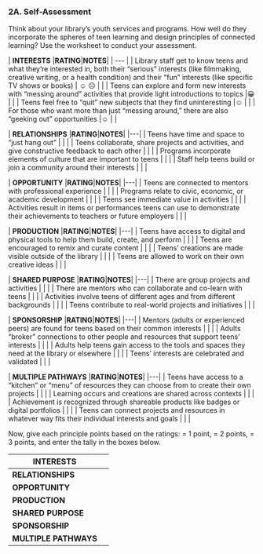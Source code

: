 ### 2A. Self-Assessment 

Think about your library’s youth services and programs. How well do they incorporate the spheres of teen learning and design principles of connected learning? Use the worksheet to conduct your assessment.

| **INTERESTS** |**RATING**|**NOTES**|
| --- |
| Library staff get to know teens and what they’re interested in, both their “serious” interests (like filmmaking, creative writing, or a health condition) and their “fun” interests (like specific TV shows or books) |  ☺ 😐 |  |
| Teens can explore and form new interests with “messing around” activities that provide light introductions to topics |😀  |  |
| Teens feel free to “quit” new subjects that they find uninteresting |☺  |  |
| For those who want more than just “messing around,” there are also “geeking out” opportunities |☺  |  |


| **RELATIONSHIPS** |**RATING**|**NOTES**|
|---|
| Teens have time and space to “just hang out” |  |  |
| Teens collaborate, share projects and activities, and give constructive feedback to each other |  |  |
| Programs incorporate elements of culture that are important to teens |  |  |
| Staff help teens build or join a community around their interests |  |  |

| **OPPORTUNITY** |**RATING**|**NOTES**|
|---|
| Teens are connected to mentors with professional experience |  |  |
| Programs relate to civic, economic, or academic development |  |  |
| Teens see immediate value in activities |  |  |
| Activities result in items or performances teens can use to demonstrate their achievements to teachers or future employers |  |  |

| **PRODUCTION** |**RATING**|**NOTES**|
|---|
| Teens have access to digital and physical tools to help them build, create, and perform |  |  |
| Teens are encouraged to remix and curate content |  |  |
| Teens’ creations are made visible outside of the library |  |  |
| Teens are allowed to work on their own creative ideas |  |  |

| **SHARED PURPOSE** |**RATING**|**NOTES**|
|---|
| There are group projects and activities |  |  |
| There are mentors who can collaborate and co-learn with teens |  |  |
| Activities involve teens of different ages and from different backgrounds |  |  |
| Teens contribute to real-world projects and initiatives |  |  |

| **SPONSORSHIP** |**RATING**|**NOTES**|
|---|
| Mentors (adults or experienced peers) are found for teens based on their common interests |  |  |
| Adults “broker” connections to other people and resources that support teens’ interests |  |  |
| Adults help teens gain access to the tools and spaces they need at the library or elsewhere |  |  |
| Teens’ interests are celebrated and validated |  |  |

| **MULTIPLE PATHWAYS** |**RATING**|**NOTES**|
|---|
| Teens have access to a “kitchen” or “menu” of resources they can choose from to create their own projects |  |  |
| Learning occurs and creations are shared across contexts |  |  |
| Achievement is recognized through shareable products like badges or digital portfolios |  |  |
| Teens can connect projects and resources in whatever way fits their individual interests and goals |  |  |

Now, give each principle points based on the ratings: = 1 point, = 2 points, = 3 points, and enter the tally in the boxes below.

| **INTERESTS** |  |
| --- | --- |
| **RELATIONSHIPS** |  |
| **OPPORTUNITY** |  |
| **PRODUCTION** |  |
| **SHARED PURPOSE** |  |
| **SPONSORSHIP** |  |
| **MULTIPLE PATHWAYS** |  |